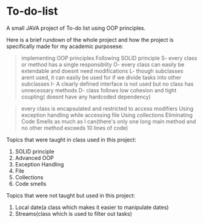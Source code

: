 # To-do-list
A small JAVA project of To-do list using OOP principles.

Here is a brief rundown of the whole project and how the project is specifically made for my academic purposese: 
>implementing OOP principles
> Following SOLID principle
S- every class or method has a single responsiblity
O- every class can easily be extendable and doesnt need modifications
L- though subclasses arent used, it can easily be used for if we divide tasks into other subclasses
I- A clearly defined interface is not used but no class has unnecessary methods
D- class follows low cohesion and tight coupling( doesnt have any hardcoded dependency)

> every class is encapsulated and restricted to access modifiers
> Using exception handling while accessing file
> Using collections
> Eliminating Code Smells as much as I can(there's only one long main method and no other method exceeds 10 lines of code)

Topics that were taught in class used in this project:
1. SOLID principle
2. Advanced OOP
3. Exception Handling
4. File
5. Collections
6. Code smells

Topics that were not taught but used in this project:
1. Local date(a class which makes it easier to manipulate dates)
2. Streams(class which is used to filter out tasks)

